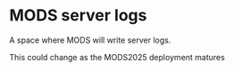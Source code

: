 # MODS server logs

A space where MODS will write server logs.

This could change as the MODS2025 deployment matures

